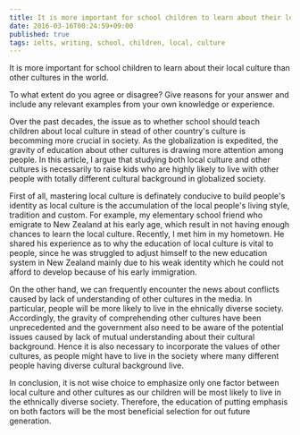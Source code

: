 ```yaml
---
title: It is more important for school children to learn about their local culture than other cultures in the world.
date: 2016-03-16T00:24:59+09:00
published: true
tags: ielts, writing, school, children, local, culture
---
```



It is more important for school children to learn about their local culture than other cultures in the world.

To what extent do you agree or disagree?
Give reasons for your answer and include any relevant examples from your own knowledge or experience.


Over the past decades, the issue as to whether school should teach children about local culture in stead of other country's culture is becomming more crucial in society. As the globalization is expedited, the gravity of education about other cultures is drawing more attention among people. In this article, I argue that studying both local culture and other cultures is necessarily to raise kids who  are highly likely to live with other people with totally different cultural background in globalized society.


First of all, mastering local culture is definately conducive to build people's identity as local culture is the accumulation of the local people's living style, tradition and custom. For example, my elementary school friend who emigrate to New Zealand at his early age, which result in not having enough chances to learn the local culture. Recently, I met him in my hometown. He shared his experience as to why the education of local culture is vital to people, since he was struggled to adjust himself to the new education system in New Zealand mainly due to his weak identity which he could not afford to develop because of his early immigration.


On the other hand, we can frequently encounter the news about conflicts caused by lack of understanding of other cultures in the media. In particular, people will be more likely to live in the ehnically diverse society. Accordingly, the gravity of comprehending other cultures have been unprecedented and the government also need to be aware of the potential issues caused by lack of mutual understanding about their cultural background. Hence it is also necessary to incorporate the values of other cultures, as people might have to live in the society where many different people having diverse cultural background live.


In conclusion, it is not wise choice to emphasize only one factor between local culture and other cultures as our children will be most likely to live in the ethnically diverse society. Therefore, the education of putting emphasis on both factors will be the most beneficial selection for out future generation.
